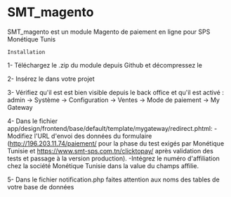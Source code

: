 # SMT_magento
SMT_magento est un module Magento de paiement en ligne pour SPS Monétique Tunis

	Installation

1- Téléchargez le .zip du module depuis Github et décompressez le

2- Insérez le dans votre projet

3- Vérifiez qu'il est est bien visible depuis le back office et qu'il est activé : admin -> Système -> Configuration -> Ventes -> Mode de paiement -> My Gateway

4- Dans le fichier app/design/frontend/base/default/template/mygateway/redirect.phtml:
	-Modifiez l'URL d'envoi des données du formulaire (http://196.203.11.74/paiement/ pour la phase du test exigés par Monétique Tunisie et https://www.smt-sps.com.tn/clicktopay/ après validation des tests et passage à la version production).
	-Intégrez le numéro d'affiliation chez la société Monétique Tunisie dans la value du champs affilie.
	
5- Dans le fichier notification.php faites attention aux noms des tables de votre base de données

